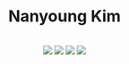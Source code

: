 
<div align="center">
  
  <h1>Nanyoung Kim</h1>

  <br>
  <img src="https://img.shields.io/badge/NestJS-E0234E?style=for-the-badge&logo=NestJS&logoColor=black"/>
  <img src="https://img.shields.io/badge/NextJS-010101?style=for-the-badge&logo=Next.js&logoColor=white"/>
  <img src="https://img.shields.io/badge/Solidity-cecece?style=for-the-badge&logo=Solidity&logoColor=black"/>
  <img src="https://img.shields.io/badge/Web3.js-ffffff?style=for-the-badge&logo=Web3.js&logoColor=black"/>
  
</div>
